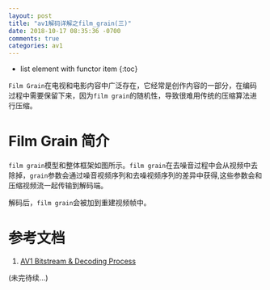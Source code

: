 ```yaml
---
layout: post
title: "av1解码详解之film_grain(三)"
date: 2018-10-17 08:35:36 -0700
comments: true
categories: av1
---
```


* list element with functor item
{:toc}

`Film Grain`在电视和电影内容中广泛存在，它经常是创作内容的一部分，在编码过程中需要保留下来，因为`film grain`的随机性，导致很难用传统的压缩算法进行压缩。

<!--more-->

# Film Grain 简介

`film grain`模型和整体框架如图所示。`film grain`在去噪音过程中会从视频中去除掉，`grain`参数会通过噪音视频序列和去噪视频序列的差异中获得,这些参数会和压缩视频流一起传输到解码端。  

解码后，`film grain`会被加到重建视频帧中。


# 参考文档

1. [AV1 Bitstream & Decoding Process](https://aomediacodec.github.io/av1-spec/)

(未完待续...)
